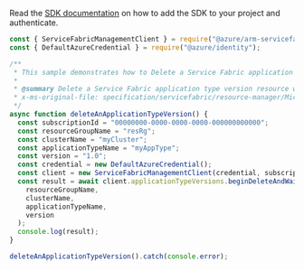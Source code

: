 Read the [SDK documentation](https://github.com/Azure/azure-sdk-for-js/blob/%40azure%2Farm-servicefabric_2.0.1/sdk/servicefabric/arm-servicefabric/README.md) on how to add the SDK to your project and authenticate.

```javascript
const { ServiceFabricManagementClient } = require("@azure/arm-servicefabric");
const { DefaultAzureCredential } = require("@azure/identity");

/**
 * This sample demonstrates how to Delete a Service Fabric application type version resource with the specified name.
 *
 * @summary Delete a Service Fabric application type version resource with the specified name.
 * x-ms-original-file: specification/servicefabric/resource-manager/Microsoft.ServiceFabric/stable/2021-06-01/examples/ApplicationTypeVersionDeleteOperation_example.json
 */
async function deleteAnApplicationTypeVersion() {
  const subscriptionId = "00000000-0000-0000-0000-000000000000";
  const resourceGroupName = "resRg";
  const clusterName = "myCluster";
  const applicationTypeName = "myAppType";
  const version = "1.0";
  const credential = new DefaultAzureCredential();
  const client = new ServiceFabricManagementClient(credential, subscriptionId);
  const result = await client.applicationTypeVersions.beginDeleteAndWait(
    resourceGroupName,
    clusterName,
    applicationTypeName,
    version
  );
  console.log(result);
}

deleteAnApplicationTypeVersion().catch(console.error);
```
